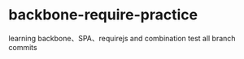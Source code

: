 # backbone-require-practice
learning backbone、SPA、requirejs and combination
test all branch commits 

